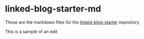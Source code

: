 # linked-blog-starter-md
These are the markdown files for the [linked-blog-starter](https://github.com/matthewwong525/linked-blog-starter) repository

This is a sample of an edit 